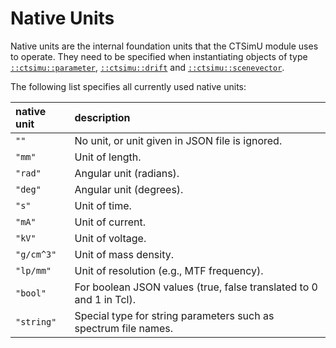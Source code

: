 # Native Units

Native units are the internal foundation units that the CTSimU module uses to operate. They need to be specified when instantiating objects of type [`::ctsimu::parameter`](parameter.md), [`::ctsimu::drift`](drift.md) and [`::ctsimu::scenevector`](scenevector.md).

The following list specifies all currently used native units:

| native unit | description                                                             |
|:------------|:------------------------------------------------------------------------|
| `""`        | No unit, or unit given in JSON file is ignored.                         |
| `"mm"`      | Unit of length.                                                         |
| `"rad"`     | Angular unit (radians).                                                 |
| `"deg"`     | Angular unit (degrees).                                                 |
| `"s"`       | Unit of time.                                                           |
| `"mA"`      | Unit of current.                                                        |
| `"kV"`      | Unit of voltage.                                                        |
| `"g/cm^3"`  | Unit of mass density.                                                   |
| `"lp/mm"`   | Unit of resolution (e.g., MTF frequency).                               |
| `"bool"`    | For boolean JSON values (true, false translated to 0 and 1 in Tcl).     |
| `"string"`  | Special type for string parameters such as spectrum file names.         |